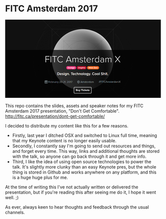 # FITC Amsterdam 2017

![FITC Logo](/assets/cover.png)

This repo contains the slides, assets and speaker notes for my FITC Amsterdam 2017 presentation, "Don't Get Comfortable". http://fitc.ca/presentation/dont-get-comfortable/

I decided to distribute my content like this for a few reasons.
- Firstly, last year I ditched OSX and switched to Linux full time, meaning that my Keynote content is no longer easily usable.
- Secondly, I constantly say I'm going to send out resources and things, and forget every time. This way, links and additional thoughts are stored with the talk, so anyone can go back through it and get more info.
- Third, I like the idea of using open source technologies to power the talk. It's slightly more clunky than an easy Keynote pres, but the whole thing is stored in Github and works anywhere on any platform, and this is a huge huge plus for me.

At the time of writing this I've not actually written or delivered the presentation, but if you're reading this after seeing me do it, I hope it went well. ;)

As ever, always keen to hear thoughts and feedback through the usual channels.
